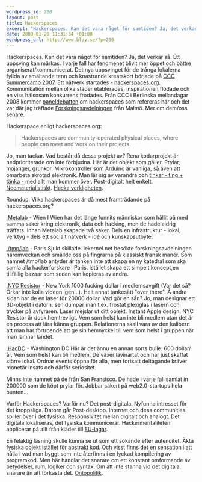 ```yaml
--- 
wordpress_id: 200
layout: post
title: Hackerspaces
excerpt: "Hackerspaces. Kan det vara något för samtiden? Ja, det verkar så. Ett uppsving kan märkas. I varje fall har fenomenet blivit mer öppet och bättre organiserat/kommunicerat. Det nya uppsvinget för de trånga lokalerna fyllda av smältande tenn och knastrande kreatskort började på CCC Summercamp 2007. Ett nätverk startades - hackerspaces.org. Kommunikation mellan olika städer etablerades, inspirationen flödade och en viss hälsosam konkurrens frodades. Från CCC i Berlinska mellandagar 2008 kommer paneldebatten om hackerspaces som refereras här och det var där jag träffade Forskningsavdelningen från Malmö."
date: 2009-01-28 11:31:34 +01:00
wordpress_url: http://www.blay.se/?p=200
---
```

Hackerspaces. Kan det vara något för samtiden? Ja, det verkar så. Ett uppsving kan märkas. I varje fall har fenomenet blivit mer öppet och bättre organiserat/kommunicerat. Det nya uppsvinget för de trånga lokalerna fyllda av smältande tenn och knastrande kreatskort började på <a href="http://events.ccc.de/2008/01/14/chaos-communication-camp-2007-the-movie/" target="_blank">CCC Summercamp 2007</a>. Ett nätverk startades - <a href="http://hackerspaces.org/wiki/Hacker_Spaces" target="_blank">hackerspaces.org</a>. Kommunikation mellan olika städer etablerades, inspirationen flödade och en viss hälsosam konkurrens frodades. Från CCC i Berlinska mellandagar 2008 kommer <a href="http://events.ccc.de/congress/2008/Fahrplan/events/2806.en.html" target="_blank">paneldebatten</a> om hackerspaces som refereras här och det var där jag träffade <a href="http://www.forskningsavd.se/" target="_blank">Forskningsavdelningen</a> från Malmö. Mer om dem/oss senare.

Hackerspace enligt hackerspaces.org:
<blockquote>Hackerspaces are community-operated physical places, where people can meet and work on their projects.</blockquote>
Jo, man tackar. Vad består då dessa projekt av? Rena kodarprojekt är nedprioriterade om inte förbjudna. Här är det objekt som gäller. Prylar, mojänger, grunkor. Mikrokontroller som <a href="http://www.arduino.cc/" target="_blank">Arduino</a> är vanliga, så även att omarbeta skrotad elektronik. Man lär sig av varandra och <a class="tt" href="#">tinkar<span class="bubble"> - ting + tänka - </span></a> med allt man kommer över. Post-digitalt helt enkelt. <a href="http://tesantitesprotes.org/?tag=neomaterialism" target="_blank">Neomaterialistiskt</a>. <a href="http://www.google.com/search?q=%22hacka+verkligheten%22" target="_blank">Hacka verkligheten</a>.

Roundup. Vilka hackerspaces är då mest framträdande på hackerspaces.org?

<a href="http://metalab.at/" target="_blank">.Metalab </a>- Wien
I Wien har det länge funnits människor som hållit på med samma saker kring elektronik, data och hacking, men de hade aldrig träffats. Innan Metalab skapade två saker. Dels en infrastruktur - lokal, verktyg - dels ett socialt nätverk - idé och kunskapsutbyte.

<a href="http://www.tmplab.org/" target="_blank">./tmp/lab</a> - Paris
Sjukt skillade. lekernel.net besökte forskningsavdelningen häromveckan och smällde oss på fingrarna på klassiskt fransk manér.
Som namnet /tmp/lab antyder är tanken inte att skapa en ny katedral som ska samla alla hackerforskare i Paris. Istället skapa ett simpelt koncept,en tillfällig bazaar som sedan kan kopieras av andra.

<a href="http://www.nycresistor.com/" target="_blank">.NYC Resistor</a> - New York
1000 fucking dollar i medlemsavgift (Var det så? Orkar inte kolla videon igen...). Helt annat tankesätt "over there". Å andra sidan har de en laser för 20000 dollar. Vad gör en sån? Jo, man designar ett 3D-objekt i datorn, sen dumpar man t.ex. frostat plexiglas i lasern och trycker på avfyraren. Laser mejslar ut ditt objekt. Instant Apple design.
NYC Resistor är dock hemtrevligt. Vem som helst kan inte bli medlem utan det är en process att lära känna gruppen. Relationerna skall vara av den kalibern att man har förtroende att ge sin hemnyckel till vem som helst i gruppen när man lämnar landet.

<a href="http://hacdc.org/" target="_blank">.HacDC</a> - Washington DC
Här är det ännu en annan sorts bulle. 600 dollar/år. Vem som helst kan bli medlem. De växer lavinartat och har just skaffat större lokal. Ordnar events öppna för alla, men fortsatt deltagande kräver monetär insats och därför seriositet.

Minns inte namnet på de från San Fransisco. De hade i varje fall samlat in 200000 som de köpt prylar för. Jobbar säkert på web2.0-startups hela bunten...

Varför Hackerspaces? Varför nu?
Det post-digitala. Nyfunna intresset för det kroppsliga. Datorn går Post-desktop. Internet och dess communities spiller över i det fysiska. Responsivitet mellan digitalt och analogt. Det digitala lokaliseras, det fysiska kommunicerar. Hackermentaliteten applicerar på allt från kläder till <a href="http://www.laquadrature.net/" target="_blank">EU-lagar</a>.

En felaktig läsning skulle kunna se ut som ett sökande efter autencitet. Äkta fysiska objekt istället för abstrakt kod. Och visst finns det en sensation i att hålla i vad man byggt som inte återfinns i en lyckad kompilering av programkod. Men här handlar det snarare om ett konstant omformande av betydelser, rum, logiker och syntax. Om att inte stanna vid det digitala, snarare än att förkasta det. <a href="http://christopherkullenberg.se/?p=386" target="_blank">Ontopolitik</a>.
